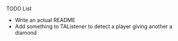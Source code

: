TODO List
- Write an actual README
- Add something to TAListener to detect a player giving another a diamond